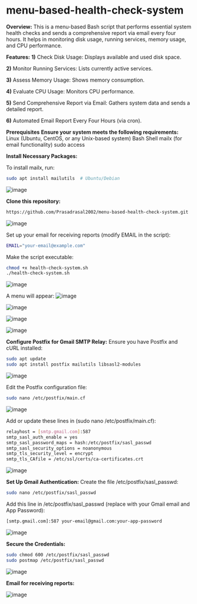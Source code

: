 # menu-based-health-check-system

**Overview:**
This is a menu-based Bash script that performs essential system health checks and sends a comprehensive report via email every four hours. It helps in monitoring disk usage, running services, memory usage, and CPU performance.

**Features:**
**1)** Check Disk Usage: Displays available and used disk space.

**2)** Monitor Running Services: Lists currently active services.

**3)** Assess Memory Usage: Shows memory consumption.

**4)** Evaluate CPU Usage: Monitors CPU performance.

**5)** Send Comprehensive Report via Email: Gathers system data and sends a detailed report.

**6)** Automated Email Report Every Four Hours (via cron).

**Prerequisites**
**Ensure your system meets the following requirements:**
Linux (Ubuntu, CentOS, or any Unix-based system)
Bash Shell
mailx (for email functionality)
sudo access

**Install Necessary Packages:**

To install mailx, run:
```bash
sudo apt install mailutils  # Ubuntu/Debian
```
![image](https://github.com/user-attachments/assets/be1db0fc-d991-4cd9-9df1-ad1cb99d76c5)


**Clone this repository:**
```bash
https://github.com/Prasadrasal2002/menu-based-health-check-system.git
```
![image](https://github.com/user-attachments/assets/8a998ae8-1b66-42ec-bd4b-55188b98d2fe)

Set up your email for receiving reports (modify EMAIL in the script):
```bash
EMAIL="your-email@example.com"
```

Make the script executable:
```bash
chmod +x health-check-system.sh
./health-check-system.sh
```
![image](https://github.com/user-attachments/assets/9f37a000-7b36-47b3-8b17-9e616939d877)

A menu will appear:
![image](https://github.com/user-attachments/assets/6ac0ccb3-b77a-46c0-a3cc-9b1d01a7d154)

![image](https://github.com/user-attachments/assets/d092e90d-cf24-4887-99b0-6d1169200779)

![image](https://github.com/user-attachments/assets/ed555b0d-a419-4688-b7e5-7618ef6a9324)

![image](https://github.com/user-attachments/assets/b0d8f23e-ddb3-4839-97e7-05d56e6ae3a9)


**Configure Postfix for Gmail SMTP Relay:**
Ensure you have Postfix and cURL installed:
```bash
sudo apt update
sudo apt install postfix mailutils libsasl2-modules
```
![image](https://github.com/user-attachments/assets/cf86f71a-d153-4dc4-b6ab-095996fb6f81)


Edit the Postfix configuration file:
```bash
sudo nano /etc/postfix/main.cf
```
![image](https://github.com/user-attachments/assets/cc11d243-e467-4ad0-9537-b075f67c7465)


Add or update these lines in (sudo nano /etc/postfix/main.cf):
```bash
relayhost = [smtp.gmail.com]:587
smtp_sasl_auth_enable = yes
smtp_sasl_password_maps = hash:/etc/postfix/sasl_passwd
smtp_sasl_security_options = noanonymous
smtp_tls_security_level = encrypt
smtp_tls_CAfile = /etc/ssl/certs/ca-certificates.crt
```
![image](https://github.com/user-attachments/assets/2c6c786a-6c26-4b18-bf3f-092b81275068)


**Set Up Gmail Authentication:**
Create the file /etc/postfix/sasl_passwd:
```bash
sudo nano /etc/postfix/sasl_passwd
```

Add this line in /etc/postfix/sasl_passwd (replace with your Gmail email and App Password):
```bash
[smtp.gmail.com]:587 your-email@gmail.com:your-app-password
```
![image](https://github.com/user-attachments/assets/7828ad93-1726-4c8a-921a-ccc1594ed8bb)


**Secure the Credentials:**
```bash
sudo chmod 600 /etc/postfix/sasl_passwd
sudo postmap /etc/postfix/sasl_passwd
```
![image](https://github.com/user-attachments/assets/b6f86143-d5c2-474b-a18f-9094b79f53b3)


**Email for receiving reports:**

![image](https://github.com/user-attachments/assets/d3a21a45-4297-4bf5-9ad4-49dcad3d4455)

